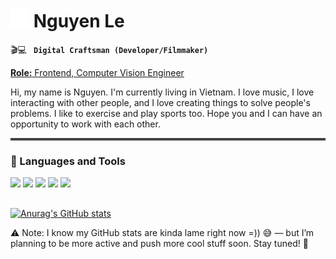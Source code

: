 # <img src="image-1.png" style="filter: brightness(0) invert(1);" alt="Nguyen Le" width="30"/> Nguyen Le

🎬💻 **` Digital Craftsman (Developer/Filmmaker)`**

<p style="text-decoration:underline"><strong>Role:</strong> Frontend, Computer Vision Engineer</p>

Hi, my name is Nguyen. I'm currently living in Vietnam. I love music, I love interacting with other people, and I love creating things to solve people's problems. I like to exercise and play sports too. Hope you and I can have an opportunity to work with each other.

<hr style="height:4px; border:none; background-color:#444" />


### 🔧 Languages and Tools

<p align="left">
  <img src="https://cdn.jsdelivr.net/gh/devicons/devicon/icons/nextjs/nextjs-original.svg" width="40"/>
  <img src="https://cdn.jsdelivr.net/gh/devicons/devicon/icons/react/react-original.svg" width="40"/>
  <img src="https://cdn.jsdelivr.net/gh/devicons/devicon/icons/python/python-original.svg" width="40"/>
  <img src="https://cdn.jsdelivr.net/gh/devicons/devicon/icons/cplusplus/cplusplus-original.svg" width="40"/>
  <img src="https://cdn.jsdelivr.net/gh/devicons/devicon/icons/mysql/mysql-original.svg" width="40"/>
</p>

##

[![Anurag's GitHub stats](https://github-readme-stats.vercel.app/api?username=hukaiems&show_icons=true&theme=dracula)](https://github.com/anuraghazra/github-readme-stats)

⚠️ Note: I know my GitHub stats are kinda lame right now =)) 😅 — but I’m planning to be more active and push more cool stuff soon. Stay tuned! 🚀
